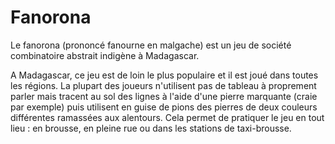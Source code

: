# Fanorona

Le fanorona (prononcé fanourne en malgache) est un jeu de société combinatoire abstrait indigène à Madagascar.

A Madagascar, ce jeu est de loin le plus populaire et il est joué dans toutes les régions. La plupart des joueurs n'utilisent pas de tableau à proprement parler mais tracent au sol des lignes à l'aide d'une pierre marquante (craie par exemple) puis utilisent en guise de pions des pierres de deux couleurs différentes ramassées aux alentours. Cela permet de pratiquer le jeu en tout lieu : en brousse, en pleine rue ou dans les stations de taxi-brousse.
